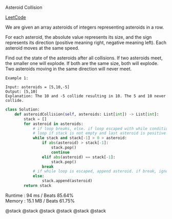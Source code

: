Asteroid Collision

[LeetCode](https://leetcode.com/problems/asteroid-collision/)


We are given an array asteroids of integers representing asteroids in a row.

For each asteroid, the absolute value represents its size, and the sign represents its direction (positive meaning right, negative meaning left). Each asteroid moves at the same speed.

Find out the state of the asteroids after all collisions. If two asteroids meet, the smaller one will explode. If both are the same size, both will explode. Two asteroids moving in the same direction will never meet.

```
Example 1:

Input: asteroids = [5,10,-5]
Output: [5,10]
Explanation: The 10 and -5 collide resulting in 10. The 5 and 10 never collide.
```

```python
class Solution:
    def asteroidCollision(self, asteroids: List[int]) -> List[int]:
        stack = []
        for asteroid in asteroids:
            # if loop breaks, else. if loop escaped with while condition, ignore else
            # loop if stack is not empty and last asteroid is positive and current asteroid is negative
            while stack and stack[-1] > 0 > asteroid:
                if abs(asteroid) > stack[-1]:
                    stack.pop()
                    continue
                elif abs(asteroid) == stack[-1]:
                    stack.pop()
                break
            # if while loop is escaped, append asteroid. if break, ignore
            else:
                stack.append(asteroid)
        return stack
```
Runtime : 94 ms / Beats 85.64%  
Memory : 15.1 MB / Beats 61.75%

@stack @stack @stack @stack @stack @stack

